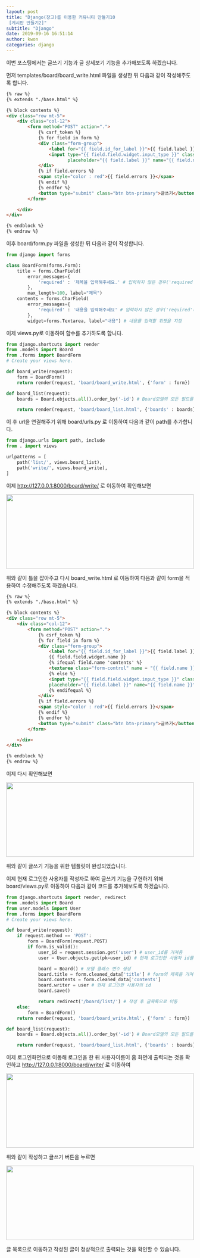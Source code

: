 ```yaml
---
layout: post
title: "Django(장고)를 이용한 커뮤니티 만들기10
 [게시판 만들기2]"
subtitle: "Django"
date: 2019-09-16 16:51:14
author: kwon
categories: django
---
```

이번 포스팅에서는 글쓰기 기능과 글 상세보기 기능을 추가해보도록 하겠습니다.

먼저 templates/board/board_write.html 파일을 생성한 뒤 다음과 같이 작성해주도록 합니다.

```html
{% raw %}
{% extends "./base.html" %}

{% block contents %}
<div class="row mt-5">
    <div class="col-12">
        <form method="POST" action=".">
            {% csrf_token %}
            {% for field in form %}
            <div class="form-group">
                <label for="{{ field.id_for_label }}">{{ field.label }}</label>
                <input type="{{ field.field.widget.input_type }}" class="form-control" id="{{ field.id_for_label }}"
                       placeholder="{{ field.label }}" name="{{ field.name }}" />
            </div>
            {% if field.errors %}
            <span style="color : red">{{ field.errors }}</span>
            {% endif %}
            {% endfor %}
            <button type="submit" class="btn btn-primary">글쓰기</button>
        </form>

    </div>
</div>

{% endblock %}
{% endraw %}
```

이후 board/form.py 파일을 생성한 뒤 다음과 같이 작성합니다.

```python
from django import forms

class BoardForm(forms.Form):
    title = forms.CharField(
        error_messages={
            'required' : '제목을 입력해주세요.' # 입력하지 않은 경우('required'키에 저장) 에러메시지 지정
        },
        max_length=100, label="제목")
    contents = forms.CharField(
        error_messages={
            'required' : '내용을 입력해주세요' # 입력하지 않은 경우('required'키에 저장) 에러메시지 지정
        },
        widget=forms.Textarea, label="내용") # 내용를 입력할 위젯을 지정

```

이제 views.py로 이동하여 함수를 추가하도록 합니다.

```python
from django.shortcuts import render
from .models import Board
from .forms import BoardForm
# Create your views here.

def board_write(request):
    form = BoardForm()
    return render(request, 'board/board_write.html', {'form' : form})

def board_list(request):
    boards = Board.objects.all().order_by('-id') # Board모델의 모든 필드를 가져와 id의 역순으로 가져옴(최신글을 맨위로 올림)

    return render(request, 'board/board_list.html', {'boards' : boards})
```

이 후 url을 연결해주기 위해 board/urls.py 로 이동하여 다음과 같이 path를 추가합니다.

```python
from django.urls import path, include
from . import views

urlpatterns = [
    path('list/', views.board_list),
    path('write/', views.board_write),
]
```

이제 http://127.0.0.1:8000/board/write/ 로 이동하여 확인해보면


<div style="width: 100%; height: 200px;">
    <img src="https://kyu9341.github.io/assets/django34.png" style="width: 100%
    ; height: 200px;">
</div>

위와 같이 틀을 잡아주고 다시 board_write.html 로 이동하여 다음과 같이 form을 적용하여 수정해주도록 하겠습니다.

```html
{% raw %}
{% extends "./base.html" %}

{% block contents %}
<div class="row mt-5">
    <div class="col-12">
        <form method="POST" action=".">
            {% csrf_token %}
            {% for field in form %}
            <div class="form-group">
                <label for="{{ field.id_for_label }}">{{ field.label }}</label>
                {{ field.field.widget.name }}
                {% ifequal field.name 'contents' %}
                <textarea class="form-control" name = "{{ field.name }}" placeholder="{{ field.label }}"></textarea>
                {% else %}
                <input type="{{ field.field.widget.input_type }}" class="form-control" id="{{ field.id_for_label }}"
                placeholder="{{ field.label }}" name="{{ field.name }}" />
                {% endifequal %}
            </div>
            {% if field.errors %}
            <span style="color : red">{{ field.errors }}</span>
            {% endif %}
            {% endfor %}
            <button type="submit" class="btn btn-primary">글쓰기</button>
        </form>

    </div>
</div>

{% endblock %}
{% endraw %}

```
이제 다시 확인해보면

<div style="width: 100%; height: 200px;">
    <img src="https://kyu9341.github.io/assets/django35.png" style="width: 100%
    ; height: 200px;">
</div>

위와 같이 글쓰기 기능을 위한 템플릿이 완성되었습니다.

이제 현재 로그인한 사용자를 작성자로 하여 글쓰기 기능을 구현하기 위해 board/views.py로 이동하여 다음과 같이 코드를 추가해보도록 하겠습니다.

```python
from django.shortcuts import render, redirect
from .models import Board
from user.models import User
from .forms import BoardForm
# Create your views here.

def board_write(request):
    if request.method == 'POST':
        form = BoardForm(request.POST)
        if form.is_valid():
            user_id = request.session.get('user') # user_id를 가져옴
            user = User.objects.get(pk=user_id) # 현재 로그인한 사용자 id를 user에 저장

            board = Board() # 모델 클래스 변수 생성
            board.title = form.cleaned_data['title'] # form의 제목을 가져옴
            board.contents = form.cleaned_data['contents']
            board.writer = user # 현재 로그인한 사용자의 id
            board.save()

            return redirect('/board/list/') # 작성 후 글목록으로 이동
    else:
        form = BoardForm()
    return render(request, 'board/board_write.html', {'form' : form})

def board_list(request):
    boards = Board.objects.all().order_by('-id') # Board모델의 모든 필드를 가져와 id의 역순으로 가져옴(최신글을 맨위로 올림)

    return render(request, 'board/board_list.html', {'boards' : boards})
```

이제 로그인화면으로 이동해 로그인을 한 뒤 사용자이름이 홈 화면에 출력되는 것을 확인하고 http://127.0.0.1:8000/board/write/ 로 이동하여

<div style="width: 100%; height: 200px;">
    <img src="https://kyu9341.github.io/assets/django36.png" style="width: 100%
    ; height: 200px;">
</div>

위와 같이 작성하고 글쓰기 버튼을 누르면

<div style="width: 100%; height: 200px;">
    <img src="https://kyu9341.github.io/assets/django37.png" style="width: 100%
    ; height: 200px;">
</div>

글 목록으로 이동하고 작성된 글이 정상적으로 출력되는 것을 확인할 수 있습니다. 
